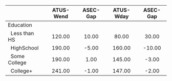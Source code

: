 
|                      |    ATUS-Wend |     ASEC-Gap |    ATUS-Wday |     ASEC-Gap |
| -------------------- | :----------: | :----------: | :----------: | :----------: |
| Education            |              |              |              |              |
| &nbsp;&nbsp;Less than HS |       120.00 |        10.00 |        80.00 |        30.00 |
| &nbsp;&nbsp;HighSchool |       190.00 |        -5.00 |       160.00 |       -10.00 |
| &nbsp;&nbsp;Some College |       190.00 |         1.00 |       145.00 |        -3.00 |
| &nbsp;&nbsp;College+ |       241.00 |        -1.00 |       147.00 |        -2.00 |

